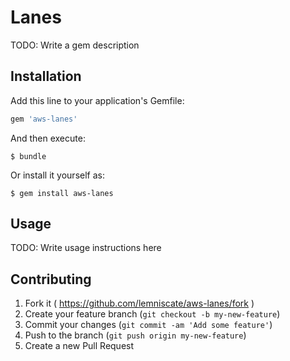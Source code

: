 # Lanes

TODO: Write a gem description

## Installation

Add this line to your application's Gemfile:

```ruby
gem 'aws-lanes'
```

And then execute:

    $ bundle

Or install it yourself as:

    $ gem install aws-lanes

## Usage

TODO: Write usage instructions here

## Contributing

1. Fork it ( https://github.com/lemniscate/aws-lanes/fork )
2. Create your feature branch (`git checkout -b my-new-feature`)
3. Commit your changes (`git commit -am 'Add some feature'`)
4. Push to the branch (`git push origin my-new-feature`)
5. Create a new Pull Request
